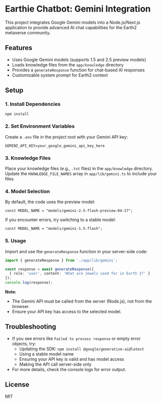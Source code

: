 # Earthie Chatbot: Gemini Integration

This project integrates Google Gemini models into a Node.js/Next.js application to provide advanced AI chat capabilities for the Earth2 metaverse community.

## Features
- Uses Google Gemini models (supports 1.5 and 2.5 preview models)
- Loads knowledge files from the `app/knowledge` directory
- Provides a `generateResponse` function for chat-based AI responses
- Customizable system prompt for Earth2 context

## Setup

### 1. Install Dependencies
```
npm install
```

### 2. Set Environment Variables
Create a `.env` file in the project root with your Gemini API key:
```
GEMINI_API_KEY=your_google_gemini_api_key_here
```

### 3. Knowledge Files
Place your knowledge files (e.g., `.txt` files) in the `app/knowledge` directory. Update the `KNOWLEDGE_FILE_NAMES` array in `app/lib/gemini.ts` to include your files.

### 4. Model Selection
By default, the code uses the preview model:
```
const MODEL_NAME = "models/gemini-2.5-flash-preview-04-17";
```
If you encounter errors, try switching to a stable model:
```
const MODEL_NAME = "models/gemini-1.5-flash";
```

### 5. Usage
Import and use the `generateResponse` function in your server-side code:
```ts
import { generateResponse } from './app/lib/gemini';

const response = await generateResponse([
  { role: 'user', content: 'What are Jewels used for in Earth 2?' }
]);
console.log(response);
```

**Note:**
- The Gemini API must be called from the server (Node.js), not from the browser.
- Ensure your API key has access to the selected model.

## Troubleshooting
- If you see errors like `Failed to process response` or empty error objects, try:
  - Updating the SDK: `npm install @google/generative-ai@latest`
  - Using a stable model name
  - Ensuring your API key is valid and has model access
  - Making the API call server-side only
- For more details, check the console logs for error output.

## License
MIT 